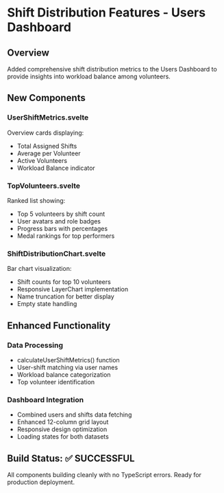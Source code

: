 # Shift Distribution Features - Users Dashboard

## Overview
Added comprehensive shift distribution metrics to the Users Dashboard to provide insights into workload balance among volunteers.

## New Components

### UserShiftMetrics.svelte
Overview cards displaying:
- Total Assigned Shifts
- Average per Volunteer  
- Active Volunteers
- Workload Balance indicator

### TopVolunteers.svelte
Ranked list showing:
- Top 5 volunteers by shift count
- User avatars and role badges
- Progress bars with percentages
- Medal rankings for top performers

### ShiftDistributionChart.svelte
Bar chart visualization:
- Shift counts for top 10 volunteers
- Responsive LayerChart implementation
- Name truncation for better display
- Empty state handling

## Enhanced Functionality

### Data Processing
- calculateUserShiftMetrics() function
- User-shift matching via user names
- Workload balance categorization
- Top volunteer identification

### Dashboard Integration
- Combined users and shifts data fetching
- Enhanced 12-column grid layout
- Responsive design optimization
- Loading states for both datasets

## Build Status: ✅ SUCCESSFUL
All components building cleanly with no TypeScript errors.
Ready for production deployment. 